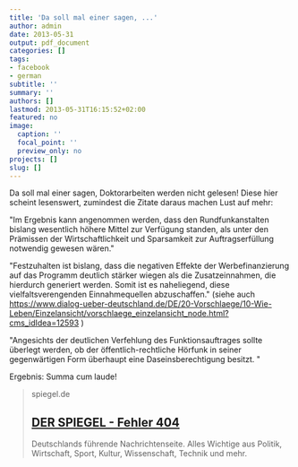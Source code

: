 ```yaml
---
title: 'Da soll mal einer sagen, ...'
author: admin
date: 2013-05-31
output: pdf_document
categories: []
tags:
- facebook
- german
subtitle: ''
summary: ''
authors: []
lastmod: 2013-05-31T16:15:52+02:00
featured: no
image:
  caption: ''
  focal_point: ''
  preview_only: no
projects: []
slug: []
---
```

Da soll mal einer sagen, Doktorarbeiten werden nicht gelesen! Diese hier scheint lesenswert, zumindest die Zitate daraus machen Lust auf mehr:

"Im Ergebnis kann angenommen werden, dass den Rundfunkanstalten bislang wesentlich höhere Mittel zur Verfügung standen, als unter den Prämissen der Wirtschaftlichkeit und Sparsamkeit zur Auftragserfüllung notwendig gewesen wären."

"Festzuhalten ist bislang, dass die negativen Effekte der Werbefinanzierung auf das Programm deutlich stärker wiegen als die Zusatzeinnahmen, die hierdurch generiert werden. Somit ist es naheliegend, diese vielfaltsverengenden Einnahmequellen abzuschaffen." (siehe auch https://www.dialog-ueber-deutschland.de/DE/20-Vorschlaege/10-Wie-Leben/Einzelansicht/vorschlaege_einzelansicht_node.html?cms_idIdea=12593 )

"Angesichts der deutlichen Verfehlung des Funktionsauftrages sollte überlegt werden, ob der öffentlich-rechtliche Hörfunk in seiner gegenwärtigen Form überhaupt eine Daseinsberechtigung besitzt. "

Ergebnis: Summa cum laude!
> spiegel.de
> ## [DER SPIEGEL - Fehler 404](http://www.spiegel.de/kultur/tv/ndr-mitarbeiterin-anna-terschueren-klagt-ard-und-zdf-in-dissertation-an-a-902943.htmlscheint)
>
>Deutschlands führende Nachrichtenseite. Alles Wichtige aus Politik, Wirtschaft, Sport, Kultur, Wissenschaft, Technik und mehr.

